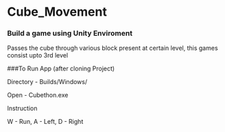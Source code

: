 # Cube_Movement

### Build a game using Unity Enviroment

Passes the cube through various block present at certain level, this games consist upto 3rd level

###To Run App (after cloning Project)

Directory - Builds/Windows/

Open - Cubethon.exe

Instruction

W - Run, A - Left, D - Right
